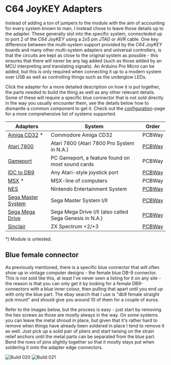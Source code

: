 # C64 JoyKEY Adapters
Instead of adding a ton of jumpers to the module with the aim of accounting for every system known to man, I instead chose to leave those details up to the adapter. These generally slot into the specific system, connecteded up to port 2 of the *C64 JoyKEY* using a 2x5 pin *JTAG* or *AVR* cable. One key difference between the multi-system support provided by the *C64 JoyKEY* boards and many other multi-system adapters and universal controllers, is that the circuits are kept as close to the original system as possible - this ensures that there will never be any lag added (such as those added by an MCU interpreting and translating signals). An Arduino Pro Micro can be added, but this is only required when connecting it up to a modern system over USB as well as controlling things such as the underglow LEDs.

Click the adapter for a more detailed description on how it is put together, the parts needed to build the thing as well as any other relevant details. Some of these will require a specific blue connector that is not sold directly in the way you usually encounter them, see the details below how to dismantle a common component to get it. Check out the [configuration](https://github.com/tebl/C64-JoyKEY/blob/main/documentation/configuration.md)-page for a more comprehensive list of systems supported.

| Adapters                                                                                           | System                                                    | Order   |
| -------------------------------------------------------------------------------------------------- | --------------------------------------------------------- | ------- |
| [Amiga CD32](https://github.com/tebl/C64-JoyKEY/tree/main/adapters/Amiga%20CD32) *                 | Commodore Amiga CD32                                      | PCBWay
| [Atari 7800](https://github.com/tebl/C64-JoyKEY/tree/main/adapters/Atari%207800)                   | Atari 7800 (Atari 7800 Pro System in N.A.)                | [PCBWay](https://www.pcbway.com/project/shareproject/C64_JoyKEY__Atari_7800_adapter_.html)
| [Gameport](https://github.com/tebl/C64-JoyKEY/tree/main/adapters/Gameport)                         | PC Gameport, a feature found on most sound cards          | PCBWay
| [IDC to DB9](https://github.com/tebl/C64-JoyKEY/tree/main/adapters/IDC%20to%20DB9)                 | Any Atari-style joystick port                             | [PCBWay](https://www.pcbway.com/project/shareproject/C64_JoyKEY__IDC_to_DB9_.html)
| [MSX](https://github.com/tebl/C64-JoyKEY/tree/main/adapters/MSX) *                                 | MSX-line of computers                                     | PCBWay
| [NES](https://github.com/tebl/C64-JoyKEY/tree/main/adapters/NES)                                   | Nintendo Entertainment System                             | [PCBWay](https://www.pcbway.com/project/shareproject/C64_JoyKEY_NES_adapter_74ada4a5.html)
| [Sega Master System](https://github.com/tebl/C64-JoyKEY/tree/main/adapters/Sega%20Master%20System) | Sega Master System I/II                                   | [PCBWay](https://www.pcbway.com/project/shareproject/C64_JoyKEY__Sega_Master_System_adapter_.html)
| [Sega Mega Drive](https://github.com/tebl/C64-JoyKEY/tree/main/adapters/Sega%20Mega%20Drive)       | Sega Mega Drive I/II (also called Sega Genesis in N.A.)   | [PCBWay](https://www.pcbway.com/project/shareproject/C64_JoyKEY__Sega_Mega_Drive_Genesis_adapter_.html)
| [Sinclair](https://github.com/tebl/C64-JoyKEY/tree/main/adapters/Sinclair)                         | ZX Spectrum +2/+3                                         | [PCBWay](https://www.pcbway.com/project/shareproject/C64_JoyKEY__Sinclair_adapter_.html)

*) Module is untested.

## Blue female connector
As previously mentioned, there is a specific blue connector that will often show up in vintage computer designs - the female blue DB-9 connector. This is not sold like this, at least I've never seen a listing for it on any site - the reason is that you can only get it by looking for a female DB9-connectors with a blue inner colour, then pulling that apart until you end up with only the blue part. The ebay search that I use is "db9 female straight pcb mount" and should give you around 10 of them for a couple of euros.

Refer to the images below, but the process is easy - just start by removing the hex screws as those are mostly always in the way. On some systems you can leave the metal shroud in place, but given that it's rather hard to remove when things have already been soldered in place I tend to remove it as well. Just pick up a solid pair of pliers and start twising on the strain relief anchors until the metal parts can be separated from the blue part. Bend the rows of pins slightly together so that it mostly stays put when soldering it onto the adapter edge connectors.

![Build 020](https://github.com/tebl/C64-JoyKEY/raw/main/gallery/build_020.jpg)
![Build 021](https://github.com/tebl/C64-JoyKEY/raw/main/gallery/build_021.jpg)